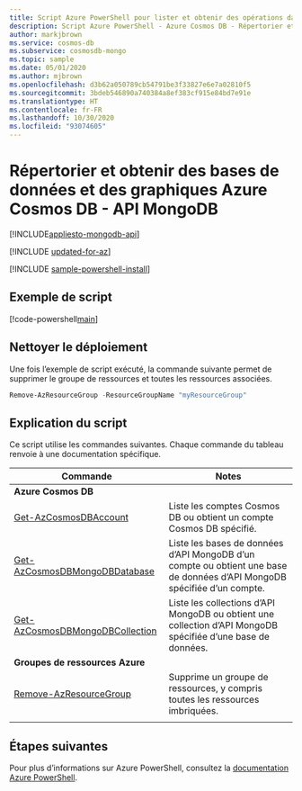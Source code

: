 ```yaml
---
title: Script Azure PowerShell pour lister et obtenir des opérations dans l’API d’Azure Cosmos DB pour MongoDB
description: Script Azure PowerShell - Azure Cosmos DB - Répertorier et obtenir les opérations pour l’API MongoDB
author: markjbrown
ms.service: cosmos-db
ms.subservice: cosmosdb-mongo
ms.topic: sample
ms.date: 05/01/2020
ms.author: mjbrown
ms.openlocfilehash: d3b62a050789cb54791be3f33827e6e7a02810f5
ms.sourcegitcommit: 3bdeb546890a740384a8ef383cf915e84bd7e91e
ms.translationtype: HT
ms.contentlocale: fr-FR
ms.lasthandoff: 10/30/2020
ms.locfileid: "93074605"
---
```

# <a name="list-and-get-databases-and-graphs-for-azure-cosmos-db---mongodb-api"></a>Répertorier et obtenir des bases de données et des graphiques Azure Cosmos DB - API MongoDB
[!INCLUDE[appliesto-mongodb-api](../../../includes/appliesto-mongodb-api.md)]

[!INCLUDE [updated-for-az](../../../../../includes/updated-for-az.md)]

[!INCLUDE [sample-powershell-install](../../../../../includes/sample-powershell-install-no-ssh.md)]

## <a name="sample-script"></a>Exemple de script

[!code-powershell[main](../../../../../powershell_scripts/cosmosdb/mongodb/ps-mongodb-list-get.ps1 "List or get databases or collections for MongoDB API")]

## <a name="clean-up-deployment"></a>Nettoyer le déploiement

Une fois l’exemple de script exécuté, la commande suivante permet de supprimer le groupe de ressources et toutes les ressources associées.

```powershell
Remove-AzResourceGroup -ResourceGroupName "myResourceGroup"
```

## <a name="script-explanation"></a>Explication du script

Ce script utilise les commandes suivantes. Chaque commande du tableau renvoie à une documentation spécifique.

| Commande | Notes |
|---|---|
|**Azure Cosmos DB**| |
| [Get-AzCosmosDBAccount](/powershell/module/az.cosmosdb/get-azcosmosdbaccount) | Liste les comptes Cosmos DB ou obtient un compte Cosmos DB spécifié. |
| [Get-AzCosmosDBMongoDBDatabase](/powershell/module/az.cosmosdb/get-azcosmosdbmongodbdatabase) | Liste les bases de données d’API MongoDB d’un compte ou obtient une base de données d’API MongoDB spécifiée d’un compte. |
| [Get-AzCosmosDBMongoDBCollection](/powershell/module/az.cosmosdb/get-azcosmosdbmongodbcollection) | Liste les collections d’API MongoDB ou obtient une collection d’API MongoDB spécifiée d’une base de données. |
|**Groupes de ressources Azure**| |
| [Remove-AzResourceGroup](/powershell/module/az.resources/remove-azresourcegroup) | Supprime un groupe de ressources, y compris toutes les ressources imbriquées. |
|||

## <a name="next-steps"></a>Étapes suivantes

Pour plus d’informations sur Azure PowerShell, consultez la [documentation Azure PowerShell](/powershell/).